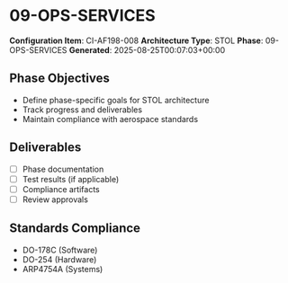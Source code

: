 # 09-OPS-SERVICES

**Configuration Item**: CI-AF198-008
**Architecture Type**: STOL
**Phase**: 09-OPS-SERVICES
**Generated**: 2025-08-25T00:07:03+00:00

## Phase Objectives
- Define phase-specific goals for STOL architecture
- Track progress and deliverables
- Maintain compliance with aerospace standards

## Deliverables
- [ ] Phase documentation
- [ ] Test results (if applicable)
- [ ] Compliance artifacts
- [ ] Review approvals

## Standards Compliance
- DO-178C (Software)
- DO-254 (Hardware)
- ARP4754A (Systems)

